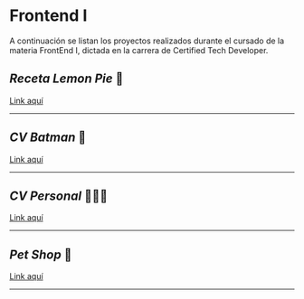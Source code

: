 # **Frontend I**

A continuación se listan los proyectos realizados durante el cursado de la materia FrontEnd I, dictada en la carrera de Certified Tech Developer.
## *Receta Lemon Pie* 🥮  
 <a target= "_blank" href= "https://daivalentini.github.io/FrontendI/LemonPie/" target="_blank"> Link aquí </a>
***
## *CV Batman* 🦇  
 <a href= "https://daivalentini.github.io/FrontendI/CvBatman/" target="_blank"> Link aquí </a>
***
## *CV Personal* 🙋🏽‍♀️
<a href= "https://daivalentini.github.io/FrontendI/CvPersonal/" target="_blank"> Link aquí</a>
***
## *Pet Shop* 🐾
<a href= "https://daivalentini.github.io/FrontendI/PetShop/" target="_blank"> Link aquí</a>
***

